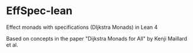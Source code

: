 # EffSpec-lean
Effect monads with specifications (DIjkstra Monads) in Lean 4

Based on concepts in the paper "Dijkstra Monads for All" by Kenji Maillard et al.
